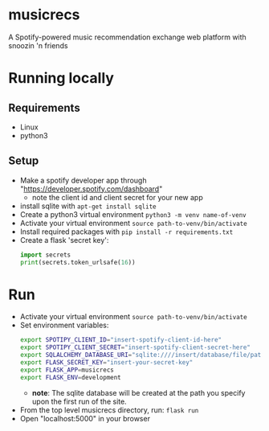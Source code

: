 # musicrecs
A Spotify-powered music recommendation exchange web platform with snoozin 'n friends

# Running locally
## Requirements
- Linux
- python3

## Setup
- Make a spotify developer app through "https://developer.spotify.com/dashboard"
    - note the client id and client secret for your new app
- install sqlite with `apt-get install sqlite`
- Create a python3 virtual environment `python3 -m venv name-of-venv`
- Activate your virtual environment `source path-to-venv/bin/activate`
- Install required packages with `pip install -r requirements.txt`
- Create a flask 'secret key':
    ```python
    import secrets
    print(secrets.token_urlsafe(16))
    ```

# Run
- Activate your virtual environment `source path-to-venv/bin/activate`
- Set environment variables:
    ```bash
    export SPOTIPY_CLIENT_ID="insert-spotify-client-id-here"
    export SPOTIPY_CLIENT_SECRET="insert-spotify-client-secret-here"
    export SQLALCHEMY_DATABASE_URI="sqlite:////insert/database/file/path.db"
    export FLASK_SECRET_KEY="insert-your-secret-key"
    export FLASK_APP=musicrecs
    export FLASK_ENV=development
    ```
    - **note**: The sqlite database will be created at the path you specify upon the first run of the site.
- From the top level musicrecs directory, run: `flask run`
- Open "localhost:5000" in your browser
